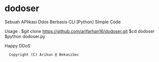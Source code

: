 # dodoser

Sebuah APlikasi Ddos Berbasis CLI [Python] 
SImple Code 

Usage : 
$git clone https://github.com/arifarhan16/dodoser.git
$cd dodoser
$python dodoser.py


Happy DDoS 


      Copyright (C) Arikun @ BekasiSec
